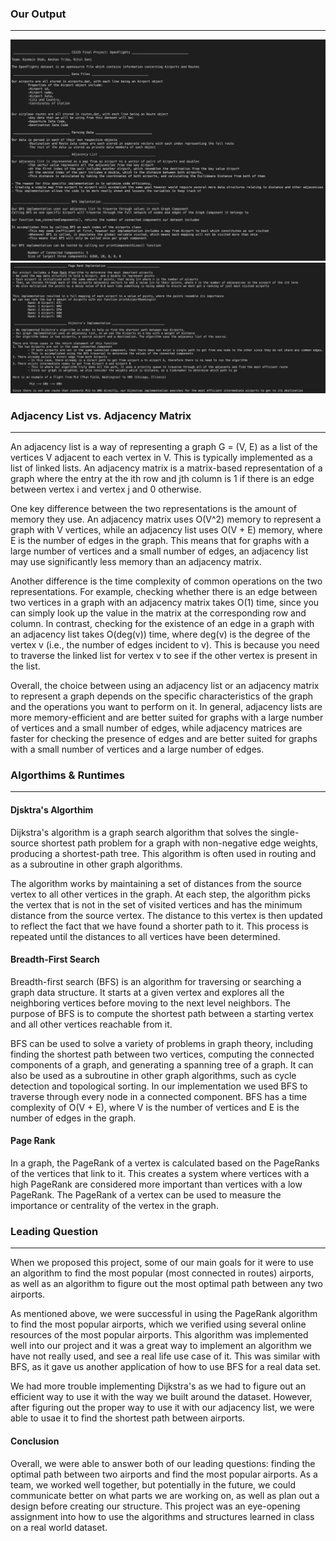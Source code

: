 ### Our Output
***

![image](images/Part1.jpeg)
![image](images/Part2.jpeg)




### Adjacency List vs. Adjacency Matrix
***

An adjacency list is a way of representing a graph G = (V, E) as a list of the vertices V adjacent to each vertex in V. This is typically implemented as a list of linked lists. An adjacency matrix is a matrix-based representation of a graph where the entry at the ith row and jth column is 1 if there is an edge between vertex i and vertex j and 0 otherwise.

One key difference between the two representations is the amount of memory they use. An adjacency matrix uses O(V^2) memory to represent a graph with V vertices, while an adjacency list uses O(V + E) memory, where E is the number of edges in the graph. This means that for graphs with a large number of vertices and a small number of edges, an adjacency list may use significantly less memory than an adjacency matrix.

Another difference is the time complexity of common operations on the two representations. For example, checking whether there is an edge between two vertices in a graph with an adjacency matrix takes O(1) time, since you can simply look up the value in the matrix at the corresponding row and column. In contrast, checking for the existence of an edge in a graph with an adjacency list takes O(deg(v)) time, where deg(v) is the degree of the vertex v (i.e., the number of edges incident to v). This is because you need to traverse the linked list for vertex v to see if the other vertex is present in the list.

Overall, the choice between using an adjacency list or an adjacency matrix to represent a graph depends on the specific characteristics of the graph and the operations you want to perform on it. In general, adjacency lists are more memory-efficient and are better suited for graphs with a large number of vertices and a small number of edges, while adjacency matrices are faster for checking the presence of edges and are better suited for graphs with a small number of vertices and a large number of edges.

### Algorthims & Runtimes
***

#### Djsktra's Algorthim 
Dijkstra's algorithm is a graph search algorithm that solves the single-source shortest path problem for a graph with non-negative edge weights, producing a shortest-path tree. This algorithm is often used in routing and as a subroutine in other graph algorithms.

The algorithm works by maintaining a set of distances from the source vertex to all other vertices in the graph. At each step, the algorithm picks the vertex that is not in the set of visited vertices and has the minimum distance from the source vertex. The distance to this vertex is then updated to reflect the fact that we have found a shorter path to it. This process is repeated until the distances to all vertices have been determined.

#### Breadth-First Search
Breadth-first search (BFS) is an algorithm for traversing or searching a graph data structure. It starts at a given vertex and explores all the neighboring vertices before moving to the next level neighbors. The purpose of BFS is to compute the shortest path between a starting vertex and all other vertices reachable from it.

BFS can be used to solve a variety of problems in graph theory, including finding the shortest path between two vertices, computing the connected components of a graph, and generating a spanning tree of a graph. It can also be used as a subroutine in other graph algorithms, such as cycle detection and topological sorting. In our implementation we used BFS to traverse through every node in a connected component. BFS has a time complexity of O(V + E), where V is the number of vertices and E is the number of edges in the graph.

#### Page Rank

In a graph, the PageRank of a vertex is calculated based on the PageRanks of the vertices that link to it. This creates a system where vertices with a high PageRank are considered more important than vertices with a low PageRank. The PageRank of a vertex can be used to measure the importance or centrality of the vertex in the graph.  

### Leading Question 
***

When we proposed this project, some of our main goals for it were to use an algorithm to find the most popular (most connected in routes) airports, as well as an algorithm to figure out the most optimal path between any two airports.

As mentioned above, we were successful in using the PageRank algorithm to find the most popular airports, which we verified using several online resources of the most popular airports. This algorithm was implemented well into our project and it was a great way to implement an algorithm we have not really used, and see a real life use case of it. This was similar with BFS, as it gave us another application of how to use BFS for a real data set.

We had more trouble implementing Dijkstra's as we had to figure out an efficient way to use it with the way we built around the dataset. However, after figuring out the proper way to use it with our adjacency list, we were able to usae it to find the shortest path between airports.

#### Conclusion

Overall, we were able to answer both of our leading questions: finding the optimal path between two airports and find the most popular airports. As a team, we worked well together, but potentially in the future, we could communicate better on what parts we are working on, as well as plan out a design before creating our structure. This project was an eye-opening assignment into how to use the algorithms and structures learned in class on a real world dataset.

